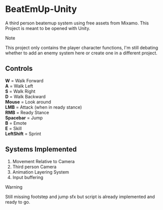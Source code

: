 # BeatEmUp-Unity
A third person beatemup system using free assets from Mixamo. This Project is meant to be opened with Unity.

>[!Note]
>This project only contains the player character functions, I'm still debating whether to add an enemy system here or create one in a different project.

## Controls
**W** = Walk Forward </br> 
**A** = Walk Left </br> 
**S** = Walk Right </br> 
**D** = Walk Backward </br> 
**Mouse** = Look around </br> 
**LMB** = Attack (when in ready stance) </br> 
**RMB** = Ready Stance </br> 
**Spacebar** = Jump </br> 
**B** = Emote </br> 
**E** = Skill </br>
**LeftShift** = Sprint </br>

## Systems Implemented
1. Movement Relative to Camera
2. Third person Camera
3. Animation Layering System
4. Input buffering

>[!Warning]
>Still missing footstep and jump sfx but script is already implemented and ready to go.
